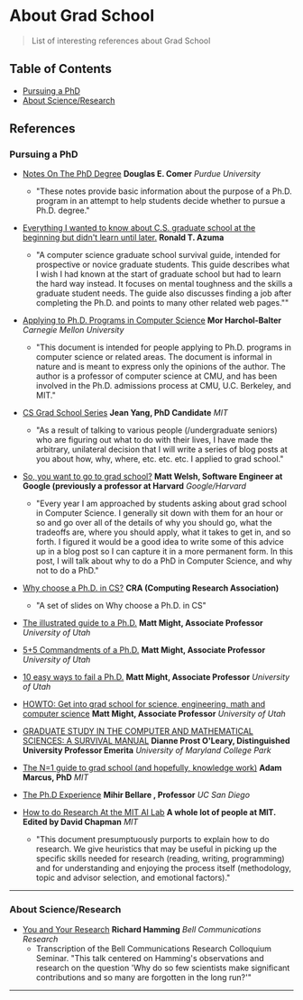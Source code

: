 About Grad School
=====

> List of interesting references about Grad School

Table of Contents
---

- [Pursuing a PhD](#pursuing-phd)
- [About Science/Research](#science-research)

References
---

### Pursuing a PhD
- [Notes On The PhD Degree](https://www.cs.purdue.edu/homes/dec/essay.phd.html) **Douglas E. Comer** *Purdue University*
  - "These notes provide basic information about the purpose of a Ph.D. program in an attempt to help students decide whether to pursue a Ph.D. degree."

- [Everything I wanted to know about C.S. graduate school at the beginning but didn't learn until later.](http://www.cs.virginia.edu/~robins/PhD.html) **Ronald T. Azuma**
  - "A computer science graduate school survival guide, intended for prospective or novice graduate students. This guide describes what I wish I had known at the start of graduate school but had to learn the hard way instead. It focuses on mental toughness and the skills a graduate student needs. The guide also discusses finding a job after completing the Ph.D. and points to many other related web pages.""
- [Applying to Ph.D. Programs in Computer Science](http://www.cs.cmu.edu/~harchol/gradschooltalk.pdf) **Mor Harchol-Balter** *Carnegie Mellon University*
  - "This document is intended for people applying to Ph.D. programs in computer science or related areas. The document is informal in nature and is meant to express only the opinions of the author. The author is a professor of computer science at CMU, and has been involved in the Ph.D. admissions process at CMU, U.C. Berkeley, and MIT."
- [CS Grad School Series](http://jxyzabc.blogspot.com.br/2008/08/cs-grad-school-part-1-deciding-to-apply.html) **Jean Yang, PhD Candidate** *MIT*
  - "As a result of talking to various people (/undergraduate seniors) who are figuring out what to do with their lives, I have made the arbitrary, unilateral decision that I will write a series of blog posts at you about how, why, where, etc. etc. etc. I applied to grad school."
- [So, you want to go to grad school?](http://matt-welsh.blogspot.com.br/2010/09/so-you-want-to-go-to-grad-school.html) **Matt Welsh, Software Engineer at Google (previously a professor at Harvard** *Google/Harvard*
  - "Every year I am approached by students asking about grad school in Computer Science. I generally sit down with them for an hour or so and go over all of the details of why you should go, what the tradeoffs are, where you should apply, what it takes to get in, and so forth. I figured it would be a good idea to write some of this advice up in a blog post so I can capture it in a more permanent form. In this post, I will talk about why to do a PhD in Computer Science, and why not to do a PhD."
- [Why choose a Ph.D. in CS?](http://cra.org/uploads/documents/resources/student/why.cs_.phd_.pdf) **CRA (Computing Research Association)**
  - "A set of slides on Why choose a Ph.D. in CS"
- [The illustrated guide to a Ph.D.](http://matt.might.net/articles/phd-school-in-pictures/) **Matt Might, Associate Professor** *University of Utah*
- [5+5 Commandments of a Ph.D.](http://matt.might.net/articles/phd-commandments/) **Matt Might, Associate Professor** *University of Utah*
- [10 easy ways to fail a Ph.D.](http://matt.might.net/articles/ways-to-fail-a-phd/) **Matt Might, Associate Professor** *University of Utah*
- [HOWTO: Get into grad school for science, engineering, math and computer science](http://matt.might.net/articles/how-to-apply-and-get-in-to-graduate-school-in-science-mathematics-engineering-or-computer-science/) **Matt Might, Associate Professor** *University of Utah*
- [GRADUATE STUDY IN THE COMPUTER AND MATHEMATICAL SCIENCES: A SURVIVAL MANUAL](https://www.cs.umd.edu/users/oleary/gradstudy/gradstudy.html) **Dianne Prost O'Leary, Distinguished University Professor Emerita** *University of Maryland College Park*
- [The N=1 guide to grad school (and hopefully, knowledge work)](http://marcua.net/writing/gradschool-guide/) **Adam Marcus, PhD** *MIT*
- [The Ph.D Experience](http://cseweb.ucsd.edu/~mihir/phd.html) **Mihir Bellare , Professor** *UC San Diego*
- [How to do Research At the MIT AI Lab](http://www.cs.indiana.edu/mit.research.how.to.html) **A whole lot of people at MIT. Edited by David Chapman** *MIT*
  - "This document presumptuously purports to explain how to do research. We give heuristics that may be useful in picking up the specific skills needed for research (reading, writing, programming) and for understanding and enjoying the process itself (methodology, topic and advisor selection, and emotional factors)."

-------

### About Science/Research
- [You and Your Research](http://www.cs.virginia.edu/~robins/YouAndYourResearch.html) **Richard Hamming** *Bell Communications Research*
  - Transcription of the Bell Communications Research Colloquium Seminar. "This talk centered on Hamming's observations and research on the question 'Why do so few scientists make significant contributions and so many are forgotten in the long run?'"

-----

